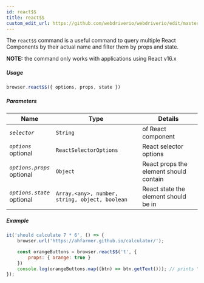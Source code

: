 ```yaml
---
id: react$$
title: react$$
custom_edit_url: https://github.com/webdriverio/webdriverio/edit/master/packages/webdriverio/src/commands/browser/react$$.js
---
```


The `react$$` command is a useful command to query multiple React Components
by their actual name and filter them by props and state.

**NOTE:** the command only works with applications using React v16.x

##### Usage

```js
browser.react$$({ options, props, state })
```

##### Parameters

| Name | Type | Details |
| ---- | ---- | ------- |
| <code><var>selector</var></code> | <code>String</code> | of React component |
| <code><var>options</var></code><br><span class="label labelWarning">optional</span> | <code>ReactSelectorOptions</code> | React selector options |
| <code><var>options.props</var></code><br><span class="label labelWarning">optional</span> | <code>Object</code> | React props the element should contain |
| <code><var>options.state</var></code><br><span class="label labelWarning">optional</span> | <code>Array.&lt;any&gt;, number, string, object, boolean</code> | React state the element should be in |

##### Example

```js pause.js
it('should calculate 7 * 6', () => {
    browser.url('https://ahfarmer.github.io/calculator/');

    const orangeButtons = browser.react$$('t', {
        props: { orange: true }
    })
    console.log(orangeButtons.map((btn) => btn.getText())); // prints "[ '÷', 'x', '-', '+', '=' ]"
});
```

